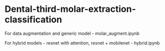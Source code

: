 # Dental-third-molar-extraction-classification

For data augmentation and generic model - molar_augment.ipynb

For hybrid models - resnet with attention, resnet + mobilenet - hybrid.ipynb
